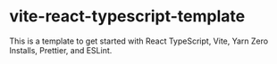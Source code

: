 # vite-react-typescript-template
This is a template to get started with React TypeScript, Vite, Yarn Zero Installs, Prettier, and ESLint.
